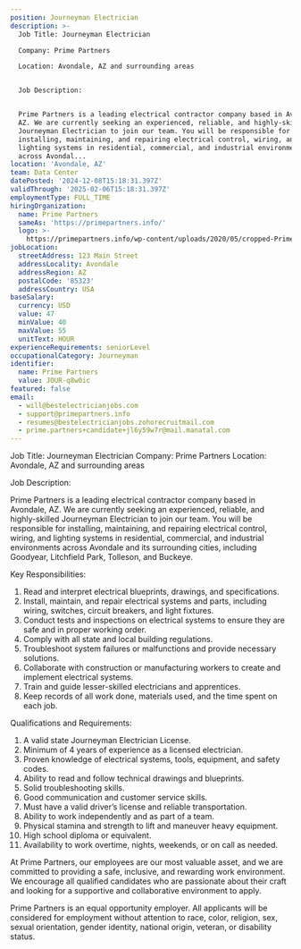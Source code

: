 ```yaml
---
position: Journeyman Electrician
description: >-
  Job Title: Journeyman Electrician

  Company: Prime Partners

  Location: Avondale, AZ and surrounding areas


  Job Description:


  Prime Partners is a leading electrical contractor company based in Avondale,
  AZ. We are currently seeking an experienced, reliable, and highly-skilled
  Journeyman Electrician to join our team. You will be responsible for
  installing, maintaining, and repairing electrical control, wiring, and
  lighting systems in residential, commercial, and industrial environments
  across Avondal...
location: 'Avondale, AZ'
team: Data Center
datePosted: '2024-12-08T15:18:31.397Z'
validThrough: '2025-02-06T15:18:31.397Z'
employmentType: FULL_TIME
hiringOrganization:
  name: Prime Partners
  sameAs: 'https://primepartners.info/'
  logo: >-
    https://primepartners.info/wp-content/uploads/2020/05/cropped-Prime-Partners-Logo-NO-BG-1-1.png
jobLocation:
  streetAddress: 123 Main Street
  addressLocality: Avondale
  addressRegion: AZ
  postalCode: '85323'
  addressCountry: USA
baseSalary:
  currency: USD
  value: 47
  minValue: 40
  maxValue: 55
  unitText: HOUR
experienceRequirements: seniorLevel
occupationalCategory: Journeyman
identifier:
  name: Prime Partners
  value: JOUR-q8w0ic
featured: false
email:
  - will@bestelectricianjobs.com
  - support@primepartners.info
  - resumes@bestelectricianjobs.zohorecruitmail.com
  - prime.partners+candidate+jl6y59w7r@mail.manatal.com
---
```




Job Title: Journeyman Electrician
Company: Prime Partners
Location: Avondale, AZ and surrounding areas

Job Description:

Prime Partners is a leading electrical contractor company based in Avondale, AZ. We are currently seeking an experienced, reliable, and highly-skilled Journeyman Electrician to join our team. You will be responsible for installing, maintaining, and repairing electrical control, wiring, and lighting systems in residential, commercial, and industrial environments across Avondale and its surrounding cities, including Goodyear, Litchfield Park, Tolleson, and Buckeye.

Key Responsibilities:

1. Read and interpret electrical blueprints, drawings, and specifications.
2. Install, maintain, and repair electrical systems and parts, including wiring, switches, circuit breakers, and light fixtures.
3. Conduct tests and inspections on electrical systems to ensure they are safe and in proper working order.
4. Comply with all state and local building regulations.
5. Troubleshoot system failures or malfunctions and provide necessary solutions.
6. Collaborate with construction or manufacturing workers to create and implement electrical systems.
7. Train and guide lesser-skilled electricians and apprentices.
8. Keep records of all work done, materials used, and the time spent on each job.

Qualifications and Requirements:

1. A valid state Journeyman Electrician License.
2. Minimum of 4 years of experience as a licensed electrician.
3. Proven knowledge of electrical systems, tools, equipment, and safety codes.
4. Ability to read and follow technical drawings and blueprints.
5. Solid troubleshooting skills.
6. Good communication and customer service skills.
7. Must have a valid driver’s license and reliable transportation.
8. Ability to work independently and as part of a team.
9. Physical stamina and strength to lift and maneuver heavy equipment.
10. High school diploma or equivalent.
11. Availability to work overtime, nights, weekends, or on call as needed.

At Prime Partners, our employees are our most valuable asset, and we are committed to providing a safe, inclusive, and rewarding work environment. We encourage all qualified candidates who are passionate about their craft and looking for a supportive and collaborative environment to apply.

Prime Partners is an equal opportunity employer. All applicants will be considered for employment without attention to race, color, religion, sex, sexual orientation, gender identity, national origin, veteran, or disability status.